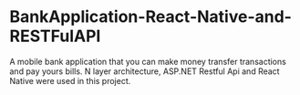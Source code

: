 # BankApplication-React-Native-and-RESTFulAPI
A mobile bank application that you can make money transfer transactions and pay yours bills.
N layer architecture, ASP.NET Restful Api and React Native were used in this project.
